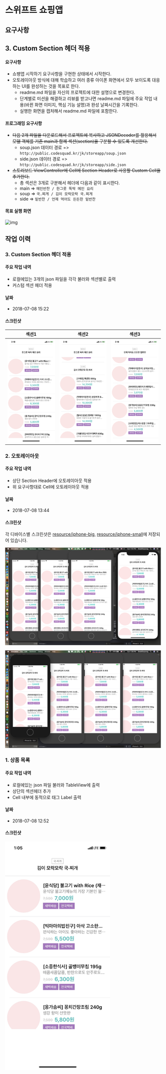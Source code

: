 # 스위프트 쇼핑앱

## 요구사항

## 3. Custom Section 헤더 적용 

#### 요구사항

- 쇼팽앱 시작하기 요구사항을 구현한 상태에서 시작한다.
- 오토레이아웃 방식에 대해 학습하고 여러 종류 아이폰 화면에서 모두 보이도록 대응하는 UI를 완성하는 것을 목표로 한다.
  - readme.md 파일을 자신의 프로젝트에 대한 설명으로 변경한다.
  - 단계별로 미션을 해결하고 리뷰를 받고나면 readme.md 파일에 주요 작업 내용(바뀐 화면 이미지, 핵심 기능 설명)과 완성 날짜시간을 기록한다.
  - 실행한 화면을 캡처해서 readme.md 파일에 포함한다.

#### 프로그래밍 요구사항

- ~~다음 2개 파일을 다운로드해서 프로젝트에 복사하고 JSONDecoder를 활용해서 모델 객체를 기존 main과 함께 섹션(section)을 구분할 수 있도록 개선한다.~~
  - soup.json 데이터 경로 => `http://public.codesquad.kr/jk/storeapp/soup.json`
  - side.json 데이터 경로 => `http://public.codesquad.kr/jk/storeapp/side.json`
- ~~스토리보드 ViewController에 Cell에 Section Header로 사용할 Custom Cell을 추가한다.~~
  - 총 섹션은 3개로 구분해서 헤더에 다음과 같이 표시한다.
  - main => `메인반찬 / 한그릇 뚝딱 메인 요리`
  - soup => `국.찌게 / 김이 모락모락 국.찌게`
  - side => `밑반찬 / 언제 먹어도 든든한 밑반찬`

#### 목표 실행 화면

![img](http://public.codesquad.kr/jk/storeapp-tableview.png)

## 작업 이력

### 3. Custom Section 헤더 적용

#### 주요 작업 내역

- 로컬에있는 3개의  json 파일을 각각 불러와 섹션별로 출력
- 커스텀 섹션 헤더 적용

#### 날짜

- 2018-07-08 15:22

#### 스크린샷

|                      섹션1                       |                      섹션2                       |                      섹션3                       |
| :----------------------------------------------: | :----------------------------------------------: | :----------------------------------------------: |
| ![section1](resource/lab3/IMG_9332.png?raw=true) | ![section1](resource/lab3/IMG_9333.png?raw=true) | ![section1](resource/lab3/IMG_9334.png?raw=true) |



### 2. 오토레이아웃

#### 주요 작업 내역

- 상단 Section Header에 오토레이아웃 적용
- 위 요구사항대로 Cell에 오토레이아웃 적용

#### 날짜

- 2018-07-08 13:44

#### 스크린샷

각 디바이스별 스크린샷은 [resource/iphone-big](resource/iphone-big), [resource/iphone-small](resource/iphone-small)에 저장되어 있습니다.

![Screen Shot 2018-07-08 at 1.42.31 PM](resource/iphone-big/Screen%20Shot%202018-07-08%20at%201.42.31%20PM.png?raw=true)

![Screen Shot 2018-07-08 at 1.42.31 PM](resource/iphone-small/Screen%20Shot%202018-07-08%20at%201.38.42%20PM.png?raw=true)

### 1. 상품 목록

#### 주요 작업 내역

- 로컬에있는 json  파일 불러와 TableView에 출력
- 상단의 섹션헤더 추가 
- Cell 내부에 동적으로 태그 Label 출력

#### 날짜

- 2018-07-08 12:52

#### 스크린샷

<img src="resource/image-20180708130520715.png" data-canonical-src="https://gyazo.com/eb5c5741b6a9a16c692170a41a49c858.png" width="340"/>